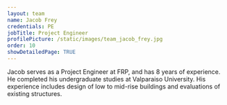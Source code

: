 ```yaml
---
layout: team
name: Jacob Frey
credentials: PE
jobTitle: Project Engineer
profilePicture: /static/images/team_jacob_frey.jpg
order: 10
showDetailedPage: TRUE
---
```

Jacob serves as a Project Engineer at FRP, and has 8 years of experience.  He completed his undergraduate studies at Valparaiso University.  His experience includes design of low to mid-rise buildings and evaluations of existing structures. 
